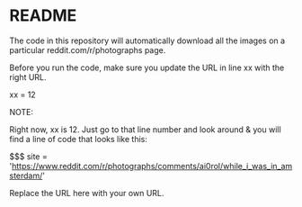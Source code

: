 # README

The code in this repository will automatically download all the images on a particular reddit.com/r/photographs page.

Before you run the code, make sure you update the URL in line xx with the right URL.

xx = 12

NOTE:

Right now, xx is 12. Just go to that line number and look around & you will find a line of code that looks like this:

$$$ site = 'https://www.reddit.com/r/photographs/comments/ai0rol/while_i_was_in_amsterdam/'

Replace the URL here with your own URL.


